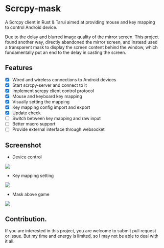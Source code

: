 # Scrcpy-mask

A Scrcpy client in Rust & Tarui aimed at providing mouse and key mapping to control Android device.

Due to the delay and blurred image quality of the mirror screen. This project found another way, directly abandoned the mirror screen, and instead used a transparent mask to display the screen content behind the window, which fundamentally put an end to the delay in casting the screen.

## Features

- [x] Wired and wireless connections to Android devices
- [x] Start scrcpy-server and connect to it
- [x] Implement scrcpy client control protocol
- [x] Mouse and keyboard key mapping
- [x] Visually setting the mapping
- [x] Key mapping config import and export
- [x] Update check
- [ ] Switch between key mapping and raw input
- [ ] Better macro support
- [ ] Provide external interface through websocket

## Screenshot

- Device control

![](https://pic.superbed.cc/item/6637190cf989f2fb975b6162.png)

- Key mapping setting

![](https://pic.superbed.cc/item/66371911f989f2fb975b62a3.png)

- Mask above game

![](https://pic.superbed.cc/item/66373c8cf989f2fb97679dfd.png)

## Contribution.

If you are interested in this project, you are welcome to submit pull request or issue. But my time and energy is limited, so I may not be able to deal with it all.
